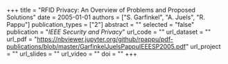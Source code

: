 +++
title = "RFID Privacy: An Overview of Problems and Proposed Solutions"
date = 2005-01-01
authors = ["S. Garfinkel", "A. Juels", "R. Pappu"]
publication_types = ["2"]
abstract = ""
selected = "false"
publication = "*IEEE Security and Privacy*"
url_code = ""
url_dataset = ""
url_pdf = "https://nbviewer.jupyter.org/github/rpappu/pdf-publications/blob/master/GarfinkelJuelsPappuIEEESP2005.pdf"
url_project = ""
url_slides = ""
url_video = ""
doi = ""
+++
